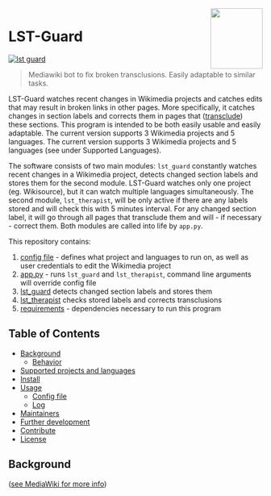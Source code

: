 <img src="https://upload.wikimedia.org/wikipedia/commons/thumb/b/b3/Bote_Boas_Vindas2.png/206px-Bote_Boas_Vindas2.png" align="right" width="103px" height="120"/>

# LST-Guard

[![lst guard](https://img.shields.io/badge/lst%20guard-mediawiki%20bot-ff69b4.svg?style=flat-square)](https://github.com/MediaWikiArmenia/LST-Guard)

> Mediawiki bot to fix broken transclusions. Easily adaptable to similar tasks.

LST-Guard watches recent changes in Wikimedia projects and catches edits that may result in broken links in other pages. More specifically, it catches changes in section labels and corrects them in pages that ([transclude](https://en.wikipedia.org/wiki/Transclusion)) these sections. This program is intended to be both easily usable and easily adaptable. The current version supports 3 Wikimedia projects and 5 languages. The current version supports 3 Wikimedia projects and 5 languages (see under Supported Languages).

The software consists of two main modules: `lst_guard` constantly watches recent changes in a Wikimedia project, detects changed section labels and stores them for the second module. LST-Guard watches only one project (eg. Wikisource), but it can watch multiple languages simultaneously. The second module, `lst_therapist`, will be only active if there are any labels stored and will check this with 5 minutes interval. For any changed section label, it will go through all pages that transclude them and will - if necessary - correct them. Both modules are called into life by `app.py`.

This repository contains:

1. [config file](config.ini) - defines what project and languages to run on, as well as user credentials to edit the Wikimedia project
2. [app.py](app.py) - runs `lst_guard` and `lst_therapist`, command line arguments will override config file
3. [lst_guard](lst_guard.py) detects changed section labels and stores them
4. [lst_therapist](badge) checks stored labels and corrects transclusions
5. [requirements](requirements.txt) - dependencies necessary to run this program


## Table of Contents

- [Background](#background)
  - [Behavior](#behavior)
- [Supported projects and languages](#supported-projects-and-languages)
- [Install](#install)
- [Usage](#usage)
	- [Config file](#config-file)
  - [Log](#log)
- [Maintainers](#maintainers)
- [Further development](#further-development)
- [Contribute](#contribute)
- [License](#license)


## Background

([see MediaWiki for more info](https://www.mediawiki.org/wiki/Extension:Labeled_Section_Transclusion]))
